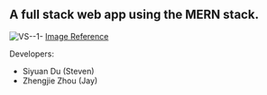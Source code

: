 ## A full stack web app using the MERN stack.

![VS--1-](https://user-images.githubusercontent.com/72354860/172034569-7bb1f23e-0108-4eb3-baaa-288047f97bff.jpeg)
[Image Reference](https://www.imaginarycloud.com/blog/what-is-mern-stack-and-how-does-it-work/)

Developers:
* Siyuan Du (Steven)
* Zhengjie Zhou (Jay)

